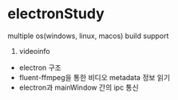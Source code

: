 # electronStudy

multiple os(windows, linux, macos) build support

1. videoinfo
  - electron 구조
  - fluent-ffmpeg을 통한 비디오 metadata 정보 읽기
  - electron과 mainWindow 간의 ipc 통신



